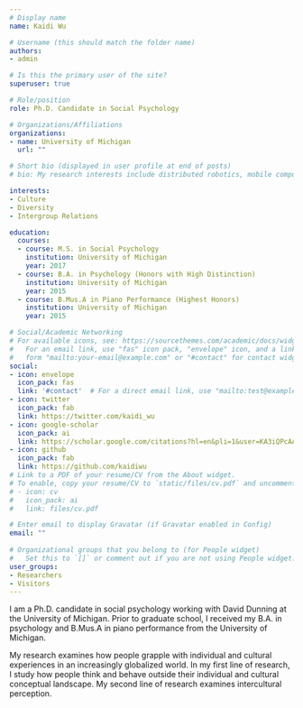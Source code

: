 ```yaml
---
# Display name
name: Kaidi Wu

# Username (this should match the folder name)
authors:
- admin

# Is this the primary user of the site?
superuser: true

# Role/position
role: Ph.D. Candidate in Social Psychology

# Organizations/Affiliations
organizations:
- name: University of Michigan
  url: ""

# Short bio (displayed in user profile at end of posts)
# bio: My research interests include distributed robotics, mobile computing and programmable matter.

interests:
- Culture
- Diversity
- Intergroup Relations

education:
  courses:
  - course: M.S. in Social Psychology
    institution: University of Michigan
    year: 2017
  - course: B.A. in Psychology (Honors with High Distinction)
    institution: University of Michigan
    year: 2015
  - course: B.Mus.A in Piano Performance (Highest Honors)
    institution: University of Michigan
    year: 2015

# Social/Academic Networking
# For available icons, see: https://sourcethemes.com/academic/docs/widgets/#icons
#   For an email link, use "fas" icon pack, "envelope" icon, and a link in the
#   form "mailto:your-email@example.com" or "#contact" for contact widget.
social:
- icon: envelope
  icon_pack: fas
  link: '#contact'  # For a direct email link, use "mailto:test@example.org".
- icon: twitter
  icon_pack: fab
  link: https://twitter.com/kaidi_wu
- icon: google-scholar
  icon_pack: ai
  link: https://scholar.google.com/citations?hl=en&pli=1&user=KA3iQPcAAAAJ
- icon: github
  icon_pack: fab
  link: https://github.com/kaidiwu
# Link to a PDF of your resume/CV from the About widget.
# To enable, copy your resume/CV to `static/files/cv.pdf` and uncomment the lines below.  
# - icon: cv
#   icon_pack: ai
#   link: files/cv.pdf

# Enter email to display Gravatar (if Gravatar enabled in Config)
email: ""
  
# Organizational groups that you belong to (for People widget)
#   Set this to `[]` or comment out if you are not using People widget.  
user_groups:
- Researchers
- Visitors
---
```


I am a Ph.D. candidate in social psychology working with David Dunning at the University of Michigan. Prior to graduate school, I received my B.A. in psychology and B.Mus.A in piano performance from the University of Michigan.

My research examines how people grapple with individual and cultural experiences in an increasingly globalized world. In my first line of research, I study how people think and behave outside their individual and cultural conceptual landscape. My second line of research examines intercultural perception. 
